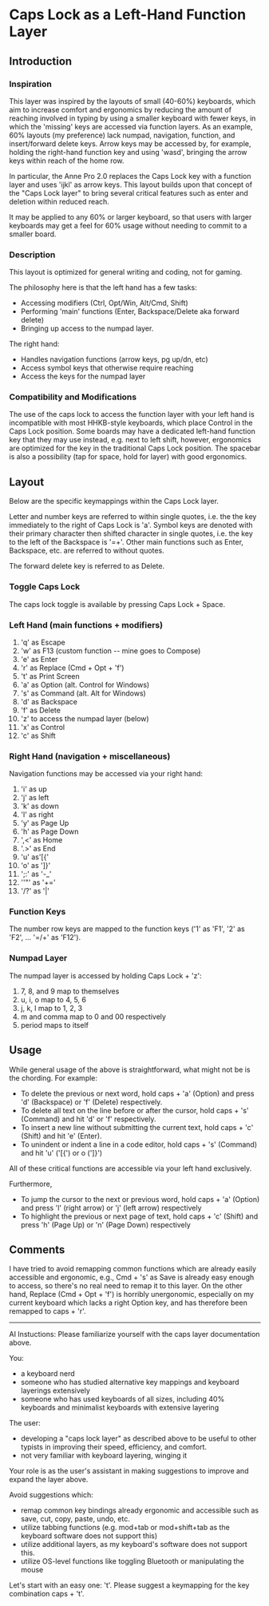 # Caps Lock as a Left-Hand Function Layer


## Introduction
### Inspiration
This layer was inspired by the layouts of small (40-60%) keyboards, which aim to increase comfort and ergonomics by reducing the amount of reaching involved in typing by using a smaller keyboard with fewer keys, in which the 'missing' keys are accessed via function layers. As an example, 60% layouts (my preference) lack numpad, navigation, function, and insert/forward delete keys. Arrow keys may be accessed by, for example, holding the right-hand function key and using 'wasd', bringing the arrow keys within reach of the home row. 

In particular, the Anne Pro 2.0 replaces the Caps Lock key with a function layer and uses 'ijkl' as arrow keys. This layout builds upon that concept of the "Caps Lock layer" to bring several critical features such as enter and deletion within reduced reach. 

It may be applied to any 60% or larger keyboard, so that users with larger keyboards may get a feel for 60% usage without needing to commit to a smaller board.

### Description
This layout is optimized for general writing and coding, not for gaming.

The philosophy here is that the left hand has a few tasks:
- Accessing modifiers (Ctrl, Opt/Win, Alt/Cmd, Shift)
- Performing 'main' functions (Enter, Backspace/Delete aka forward delete)
- Bringing up access to the numpad layer.

The right hand:
- Handles navigation functions (arrow keys, pg up/dn, etc)
- Access symbol keys that otherwise require reaching
- Access the keys for the numpad layer


### Compatibility and Modifications
The use of the caps lock to access the function layer with your left hand is incompatible with most HHKB-style keyboards, which place Control in the Caps Lock position. Some boards may have a dedicated left-hand function key that they may use instead, e.g. next to left shift, however, ergonomics are optimized for the key in the traditional Caps Lock position. The spacebar is also a possibility (tap for space, hold for layer) with good ergonomics.


## Layout
Below are the specific keymappings within the Caps Lock layer.

Letter and number keys are referred to within single quotes, i.e. the the key immediately to the right of Caps Lock is 'a'. Symbol keys are denoted with their primary character then shifted character in single quotes, i.e. the key to the left of the Backspace is '=+'. Other main functions such as Enter, Backspace, etc. are referred to without quotes.

The forward delete key is referred to as Delete.

### Toggle Caps Lock
The caps lock toggle is available by pressing Caps Lock + Space.

### Left Hand (main functions + modifiers)
1. 'q' as Escape
2. 'w' as F13 (custom function -- mine goes to Compose)
3. 'e' as Enter
4. 'r' as Replace (Cmd + Opt + 'f')
5. 't' as Print Screen
6. 'a' as Option (alt. Control for Windows)
7. 's' as Command (alt. Alt for Windows)
8. 'd' as Backspace
9. 'f' as Delete
10. 'z' to access the numpad layer (below)
11. 'x' as Control
12. 'c' as Shift

### Right Hand (navigation + miscellaneous)
Navigation functions may be accessed via your right hand:
1. 'i' as up 
2. 'j' as left
3. 'k' as down
4. 'l' as right
5. 'y' as Page Up
6. 'h' as Page Down
7. ',<' as Home
8. '.>' as End
9. 'u' as'[{'
10. 'o' as ']}'
11. ';:' as '-_'
12. ''"' as '+='
13. '/?' as '\|'

### Function Keys 
The number row keys are mapped to the function keys ('1' as 'F1', '2' as 'F2', ... '=/+' as 'F12').


### Numpad Layer
The numpad layer is accessed by holding Caps Lock + 'z':
1. 7, 8, and 9 map to themselves
2. u, i, o map to 4, 5, 6
3. j, k, l map to 1, 2, 3
4. m and comma map to 0 and 00 respectively
5. period maps to itself


## Usage
While general usage of the above is straightforward, what might not be is the chording. For example:

- To delete the previous or next word, hold caps + 'a' (Option) and press 'd' (Backspace) or 'f' (Delete) respectively.
- To delete all text on the line before or after the cursor, hold caps + 's' (Command) and hit 'd' or 'f' respectively.
- To insert a new line without submitting the current text, hold caps + 'c' (Shift) and hit 'e' (Enter).
- To unindent or indent a line in a code editor, hold caps + 's' (Command) and hit 'u' ('[{') or o (']}')

All of these critical functions are accessible via your left hand exclusively.

Furthermore,

- To jump the cursor to the next or previous word, hold caps + 'a' (Option) and press 'l' (right arrow) or 'j' (left arrow) respectively 
- To highlight the previous or next page of text, hold caps + 'c' (Shift) and press 'h' (Page Up) or 'n' (Page Down) respectively


## Comments
I have tried to avoid remapping common functions which are already easily accessible and ergonomic, e.g., Cmd + 's' as Save is already easy enough to access, so there's no real need to remap it to this layer. On the other hand, Replace (Cmd + Opt + 'f') is horribly unergonomic, especially on my current keyboard which lacks a right Option key, and has therefore been remapped to caps + 'r'. 


---------------
AI Instuctions:
Please familiarize yourself with the caps layer documentation above.

You:
- a keyboard nerd
- someone who has studied alternative key mappings and keyboard layerings extensively
- someone who has used keyboards of all sizes, including 40% keyboards and minimalist keyboards with extensive layering

The user:
- developing a "caps lock layer" as described above to be useful to other typists in improving their speed, efficiency, and comfort.
- not very familiar with keyboard layering, winging it

Your role is as the user's assistant in making suggestions to improve and expand the layer above.

Avoid suggestions which:
- remap common key bindings already ergonomic and accessible such as save, cut, copy, paste, undo, etc.
- utilize tabbing functions (e.g. mod+tab or mod+shift+tab as the keyboard software does not support this)
- utilize additional layers, as my keyboard's software does not support this.
- utilize OS-level functions like toggling Bluetooth or manipulating the mouse

Let's start with an easy one: 't'. Please suggest a keymapping for the key combination caps + 't'.
